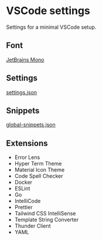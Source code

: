 # VSCode settings

Settings for a minimal VSCode setup.

## Font

[JetBrains Mono](https://www.jetbrains.com/lp/mono/)

## Settings

[settings.json](https://github.com/MaximilianHagelstam/vscode-settings/blob/main/settings.json)

## Snippets

[global-snippets.json](https://github.com/MaximilianHagelstam/vscode-settings/blob/main/global-snippets.json)

## Extensions

- Error Lens
- Hyper Term Theme
- Material Icon Theme
- Code Spell Checker
- Docker
- ESLint
- Go
- IntelliCode
- Prettier
- Tailwind CSS IntelliSense
- Template String Converter
- Thunder Client
- YAML
